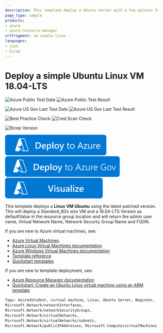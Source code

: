 ```yaml
---
description: This template deploy a Ubuntu Server with a few options for the VM. You can provide the VM Name, OS Version, VM size, admin username and password. As default the VM size is Standard_B2s and O.S. Version is 18.04-LTS.
page_type: sample
products:
- azure
- azure-resource-manager
urlFragment: vm-simple-linux
languages:
- json
- bicep
---
```

# Deploy a simple Ubuntu Linux VM 18.04-LTS

![Azure Public Test Date](https://azurequickstartsservice.blob.core.windows.net/badges/quickstarts/microsoft.compute/vm-simple-linux/PublicLastTestDate.svg)
![Azure Public Test Result](https://azurequickstartsservice.blob.core.windows.net/badges/quickstarts/microsoft.compute/vm-simple-linux/PublicDeployment.svg)

![Azure US Gov Last Test Date](https://azurequickstartsservice.blob.core.windows.net/badges/quickstarts/microsoft.compute/vm-simple-linux/FairfaxLastTestDate.svg)
![Azure US Gov Last Test Result](https://azurequickstartsservice.blob.core.windows.net/badges/quickstarts/microsoft.compute/vm-simple-linux/FairfaxDeployment.svg)

![Best Practice Check](https://azurequickstartsservice.blob.core.windows.net/badges/quickstarts/microsoft.compute/vm-simple-linux/BestPracticeResult.svg)
![Cred Scan Check](https://azurequickstartsservice.blob.core.windows.net/badges/quickstarts/microsoft.compute/vm-simple-linux/CredScanResult.svg)

![Bicep Version](https://azurequickstartsservice.blob.core.windows.net/badges/quickstarts/microsoft.compute/vm-simple-linux/BicepVersion.svg)

[![Deploy To Azure](https://raw.githubusercontent.com/Azure/azure-quickstart-templates/master/1-CONTRIBUTION-GUIDE/images/deploytoazure.svg?sanitize=true)](https://portal.azure.com/#create/Microsoft.Template/uri/https%3A%2F%2Fraw.githubusercontent.com%2FAzure%2Fazure-quickstart-templates%2Fmaster%2Fquickstarts%2Fmicrosoft.compute%2Fvm-simple-linux%2Fazuredeploy.json)
[![Deploy To Azure US Gov](https://raw.githubusercontent.com/Azure/azure-quickstart-templates/master/1-CONTRIBUTION-GUIDE/images/deploytoazuregov.svg?sanitize=true)](https://portal.azure.us/#create/Microsoft.Template/uri/https%3A%2F%2Fraw.githubusercontent.com%2FAzure%2Fazure-quickstart-templates%2Fmaster%2Fquickstarts%2Fmicrosoft.compute%2Fvm-simple-linux%2Fazuredeploy.json)
[![Visualize](https://raw.githubusercontent.com/Azure/azure-quickstart-templates/master/1-CONTRIBUTION-GUIDE/images/visualizebutton.svg?sanitize=true)](http://armviz.io/#/?load=https%3A%2F%2Fraw.githubusercontent.com%2FAzure%2Fazure-quickstart-templates%2Fmaster%2Fquickstarts%2Fmicrosoft.compute%2Fvm-simple-linux%2Fazuredeploy.json)

This template deploys a **Linux VM Ubuntu** using the latest patched version. This will deploy a Standard_B2s size VM and a 18.04-LTS Version as defaultValue in the resource group location and will return the admin user name, Virtual Network Name, Network Security Group Name and FQDN.

If you are new to Azure virtual machines, see:

- [Azure Virtual Machines](https://azure.microsoft.com/services/virtual-machines/).
- [Azure Linux Virtual Machines documentation](https://docs.microsoft.com/azure/virtual-machines/linux/)
- [Azure Windows Virtual Machines documentation](https://docs.microsoft.com/azure/virtual-machines/windows/)
- [Template reference](https://docs.microsoft.com/azure/templates/microsoft.compute/allversions)
- [Quickstart templates](https://azure.microsoft.com/resources/templates/?resourceType=Microsoft.Compute&pageNumber=1&sort=Popular)

If you are new to template deployment, see:

- [Azure Resource Manager documentation](https://docs.microsoft.com/azure/azure-resource-manager/)
- [Quickstart: Create an Ubuntu Linux virtual machine using an ARM template](https://docs.microsoft.com/azure/virtual-machines/linux/quick-create-template)

`Tags: Azure4Student, virtual machine, Linux, Ubuntu Server, Beginner, Microsoft.Network/networkInterfaces, Microsoft.Network/networkSecurityGroups, Microsoft.Network/virtualNetworks, Microsoft.Network/virtualNetworks/subnets, Microsoft.Network/publicIPAddresses, Microsoft.Compute/virtualMachines`

